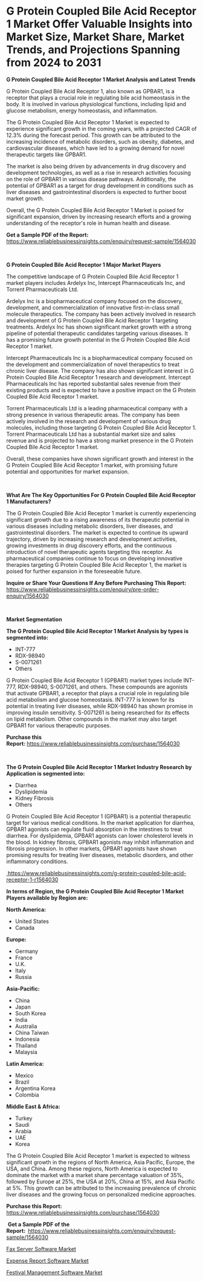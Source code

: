 <p><h1>G Protein Coupled Bile Acid Receptor 1 Market Offer Valuable Insights into Market Size, Market Share, Market Trends, and Projections Spanning from 2024 to 2031</h1></p><p><strong>G Protein Coupled Bile Acid Receptor 1 Market Analysis and Latest Trends</strong></p>
<p><p>G Protein Coupled Bile Acid Receptor 1, also known as GPBAR1, is a receptor that plays a crucial role in regulating bile acid homeostasis in the body. It is involved in various physiological functions, including lipid and glucose metabolism, energy homeostasis, and inflammation.</p><p>The G Protein Coupled Bile Acid Receptor 1 Market is expected to experience significant growth in the coming years, with a projected CAGR of 12.3% during the forecast period. This growth can be attributed to the increasing incidence of metabolic disorders, such as obesity, diabetes, and cardiovascular diseases, which have led to a growing demand for novel therapeutic targets like GPBAR1.</p><p>The market is also being driven by advancements in drug discovery and development technologies, as well as a rise in research activities focusing on the role of GPBAR1 in various disease pathways. Additionally, the potential of GPBAR1 as a target for drug development in conditions such as liver diseases and gastrointestinal disorders is expected to further boost market growth.</p><p>Overall, the G Protein Coupled Bile Acid Receptor 1 Market is poised for significant expansion, driven by increasing research efforts and a growing understanding of the receptor's role in human health and disease.</p></p>
<p><strong>Get a Sample PDF of the Report:&nbsp;</strong> <a href="https://www.reliablebusinessinsights.com/enquiry/request-sample/1564030">https://www.reliablebusinessinsights.com/enquiry/request-sample/1564030</a></p>
<p>&nbsp;</p>
<p><strong>G Protein Coupled Bile Acid Receptor 1 Major Market Players</strong></p>
<p><p>The competitive landscape of G Protein Coupled Bile Acid Receptor 1 market players includes Ardelyx Inc, Intercept Pharmaceuticals Inc, and Torrent Pharmaceuticals Ltd. </p><p>Ardelyx Inc is a biopharmaceutical company focused on the discovery, development, and commercialization of innovative first-in-class small molecule therapeutics. The company has been actively involved in research and development of G Protein Coupled Bile Acid Receptor 1 targeting treatments. Ardelyx Inc has shown significant market growth with a strong pipeline of potential therapeutic candidates targeting various diseases. It has a promising future growth potential in the G Protein Coupled Bile Acid Receptor 1 market.</p><p>Intercept Pharmaceuticals Inc is a biopharmaceutical company focused on the development and commercialization of novel therapeutics to treat chronic liver disease. The company has also shown significant interest in G Protein Coupled Bile Acid Receptor 1 research and development. Intercept Pharmaceuticals Inc has reported substantial sales revenue from their existing products and is expected to have a positive impact on the G Protein Coupled Bile Acid Receptor 1 market.</p><p>Torrent Pharmaceuticals Ltd is a leading pharmaceutical company with a strong presence in various therapeutic areas. The company has been actively involved in the research and development of various drug molecules, including those targeting G Protein Coupled Bile Acid Receptor 1. Torrent Pharmaceuticals Ltd has a substantial market size and sales revenue and is projected to have a strong market presence in the G Protein Coupled Bile Acid Receptor 1 market.</p><p>Overall, these companies have shown significant growth and interest in the G Protein Coupled Bile Acid Receptor 1 market, with promising future potential and opportunities for market expansion.</p></p>
<p>&nbsp;</p>
<p><strong>What Are The Key Opportunities For G Protein Coupled Bile Acid Receptor 1 Manufacturers?</strong></p>
<p><p>The G Protein Coupled Bile Acid Receptor 1 market is currently experiencing significant growth due to a rising awareness of its therapeutic potential in various diseases including metabolic disorders, liver diseases, and gastrointestinal disorders. The market is expected to continue its upward trajectory, driven by increasing research and development activities, growing investments in drug discovery efforts, and the continuous introduction of novel therapeutic agents targeting this receptor. As pharmaceutical companies continue to focus on developing innovative therapies targeting G Protein Coupled Bile Acid Receptor 1, the market is poised for further expansion in the foreseeable future.</p></p>
<p><strong>Inquire or Share Your Questions If Any Before Purchasing This Report:</strong> <a href="https://www.reliablebusinessinsights.com/enquiry/pre-order-enquiry/1564030">https://www.reliablebusinessinsights.com/enquiry/pre-order-enquiry/1564030</a></p>
<p>&nbsp;</p>
<p><strong>Market Segmentation</strong></p>
<p><strong>The G Protein Coupled Bile Acid Receptor 1 Market Analysis by types is segmented into:</strong></p>
<p><ul><li>INT-777</li><li>RDX-98940</li><li>S-0071261</li><li>Others</li></ul></p>
<p><p>G Protein Coupled Bile Acid Receptor 1 (GPBAR1) market types include INT-777, RDX-98940, S-0071261, and others. These compounds are agonists that activate GPBAR1, a receptor that plays a crucial role in regulating bile acid metabolism and glucose homeostasis. INT-777 is known for its potential in treating liver diseases, while RDX-98940 has shown promise in improving insulin sensitivity. S-0071261 is being researched for its effects on lipid metabolism. Other compounds in the market may also target GPBAR1 for various therapeutic purposes.</p></p>
<p><strong>Purchase this Report:&nbsp;</strong><a href="https://www.reliablebusinessinsights.com/purchase/1564030">https://www.reliablebusinessinsights.com/purchase/1564030</a></p>
<p>&nbsp;</p>
<p><strong>The G Protein Coupled Bile Acid Receptor 1 Market Industry Research by Application is segmented into:</strong></p>
<p><ul><li>Diarrhea</li><li>Dyslipidemia</li><li>Kidney Fibrosis</li><li>Others</li></ul></p>
<p><p>G Protein Coupled Bile Acid Receptor 1 (GPBAR1) is a potential therapeutic target for various medical conditions. In the market application for diarrhea, GPBAR1 agonists can regulate fluid absorption in the intestines to treat diarrhea. For dyslipidemia, GPBAR1 agonists can lower cholesterol levels in the blood. In kidney fibrosis, GPBAR1 agonists may inhibit inflammation and fibrosis progression. In other markets, GPBAR1 agonists have shown promising results for treating liver diseases, metabolic disorders, and other inflammatory conditions.</p></p>
<p><a href="https://www.reliablebusinessinsights.com/g-protein-coupled-bile-acid-receptor-1-r1564030">&nbsp;https://www.reliablebusinessinsights.com/g-protein-coupled-bile-acid-receptor-1-r1564030</a></p>
<p><strong>In terms of Region, the G Protein Coupled Bile Acid Receptor 1 Market Players available by Region are:</strong></p>
<p>
    <p> <strong> North America: </strong>
        <ul>
            <li>United States</li>
            <li>Canada</li>
        </ul>
        </p> 
    <p> <strong> Europe: </strong>
        <ul>
            <li>Germany</li>
            <li>France</li>
            <li>U.K.</li>
            <li>Italy</li>
            <li>Russia</li>
        </ul>
        </p> 
    <p> <strong> Asia-Pacific: </strong>
        <ul>
            <li>China</li>
            <li>Japan</li>
            <li>South Korea</li>
            <li>India</li>
            <li>Australia</li>
            <li>China Taiwan</li>
            <li>Indonesia</li>
            <li>Thailand</li>
            <li>Malaysia</li>
        </ul>
        </p> 
    <p> <strong> Latin America: </strong>
        <ul>
            <li>Mexico</li>
            <li>Brazil</li>
            <li>Argentina Korea</li>
            <li>Colombia</li>
        </ul>
        </p> 
    <p> <strong> Middle East & Africa: </strong>
        <ul>
            <li>Turkey</li>
            <li>Saudi</li>
            <li>Arabia</li>
            <li>UAE</li>
            <li>Korea</li>
        </ul>
    </p>
    </p>
<p><p>The G Protein Coupled Bile Acid Receptor 1 market is expected to witness significant growth in the regions of North America, Asia Pacific, Europe, the USA, and China. Among these regions, North America is expected to dominate the market with a market share percentage valuation of 35%, followed by Europe at 25%, the USA at 20%, China at 15%, and Asia Pacific at 5%. This growth can be attributed to the increasing prevalence of chronic liver diseases and the growing focus on personalized medicine approaches.</p></p>
<p><strong>Purchase this Report: </strong><a href="https://www.reliablebusinessinsights.com/purchase/1564030">https://www.reliablebusinessinsights.com/purchase/1564030</a></p>
<p>&nbsp;<strong>Get a Sample PDF of the Report:&nbsp;&nbsp;</strong><a href="https://www.reliablebusinessinsights.com/enquiry/request-sample/1564030">https://www.reliablebusinessinsights.com/enquiry/request-sample/1564030</a></p>
<p><strong></strong></p>
<p><p><a href="https://github.com/wnxtvsgd56/Market-Research-Report-List-1/blob/main/fax-server-software-market.md">Fax Server Software Market</a></p><p><a href="https://github.com/marlinacrngin/Market-Research-Report-List-1/blob/main/expense-report-software-market.md">Expense Report Software Market</a></p><p><a href="https://github.com/crlaem461/Market-Research-Report-List-1/blob/main/festival-management-software-market.md">Festival Management Software Market</a></p></p>